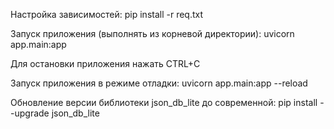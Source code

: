 
Настройка зависимостей:
pip install -r req.txt

Запуск приложения (выполнять из корневой директории):
uvicorn app.main:app

Для остановки приложения нажать CTRL+C

Запуск приложения в режиме отладки:
uvicorn app.main:app --reload

Обновление версии библиотеки json_db_lite до современной:
pip install --upgrade json_db_lite
